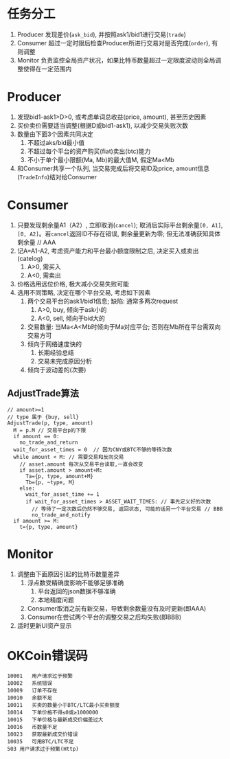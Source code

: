 # 任务分工

1. Producer 发现差价(`ask_bid`), 并按照ask1/bid1进行交易(`trade`)
1. Consumer 超过一定时限后检查Producer所进行交易对是否完成(`order`), 有则调整
1. Monitor 负责监控全局资产状况，如果比特币数量超过一定限度波动则全局调整使得在一定范围内


# Producer

1. 发现bid1-ask1>D>0, 或考虑单词总收益(price, amount), 甚至历史因素  
1. 买价卖价需要适当调整(根据D或bid1-ask1), 以减少交易失败次数  
1. 数量由下面3个因素共同决定   
    1. 不超过aks/bid最小值   
    1. 不超过每个平台的资产购买(fiat)卖出(btc)能力   
    1. 不小于单个最小限额(Ma, Mb)的最大值M, 假定Ma<Mb   
1. 和Consumer共享一个队列, 当交易完成后将交易ID及price, amount信息(`TradeInfo`)结对给Consumer  

# Consumer
1. 只要发现剩余量A1（A2）, 立即取消(`cancel`); 取消后实际平台剩余量`[0, A1]`, `[0, A2]`。若`cancel`返回ID不存在错误, 剩余量更新为零; 但无法准确获知具体剩余量 // AAA  
1. 记A=A1-A2, 考虑资产能力和平台最小额度限制之后, 决定买入或卖出(catelog)  
    1. A>0, 需买入  
    1. A<0, 需卖出  
1. 价格选用远位价格, 极大减小交易失败可能  
1. 选用不同策略, 决定在哪个平台交易, 考虑如下因素  
    1. 两个交易平台的ask1/bid1信息; 缺陷: 通常多两次request  
        1. A>0, buy, 倾向于ask小的  
        1. A<0, sell, 倾向于bid大的  
    1. 交易数量: 当Ma<A<Mb时倾向于Ma对应平台; 否则在Mb所在平台需双向交易方可  
    1. 倾向于网络速度快的  
        1. 长期经验总结  
        1. 交易未完成原因分析  
    1. 倾向于波动差的(次要)  

## AdjustTrade算法

    // amount>=1
    // type 属于 {buy, sell}
    AdjustTrade(p, type, amount)
      M = p.M // 交易平台p的下限
      if amount == 0:
        no_trade_and_return
      wait_for_asset_times = 0  // 因为CNY或BTC不够的等待次数
      while amount < M: // 需要交易和反向交易
        // asset.amount 每次从交易平台读取,一直会改变
        if asset.amount > amount+M:
          Ta={p, type, amount+M}
          Tb={p, ~type, M}
        else:
          wait_for_asset_time += 1
          if wait_for_asset_times > ASSET_WAIT_TIMES: // 事先定义好的次数
            // 等待了一定次数后仍然不够交易, 返回状态, 可能的话另一个平台交易 // BBB
            no_trade_and_notify
      if amount >= M:
        t={p, type, amount}
        
# Monitor

1. 调整由下面原因引起的比特币数量差异  
    1. 浮点数受精确度影响不能够足够准确  
        1. 平台返回的json数据不够准确  
        1. 本地精度问题  
    1. Consumer取消之前有新交易，导致剩余数量没有及时更新(即AAA)  
    1. Consumer在尝试两个平台的调整交易之后均失败(即BBB)  
2. 适时更新UI资产显示  


# OKCoin错误码

```
10001	用户请求过于频繁
10002	系统错误
10009	订单不存在
10010	余额不足
10011	买卖的数量小于BTC/LTC最小买卖额度
10014	下单价格不得≤0或≥1000000
10015	下单价格与最新成交价偏差过大
10016	币数量不足
10023	获取最新成交价错误
10035	可用BTC/LTC不足
503	用户请求过于频繁(Http)
```
